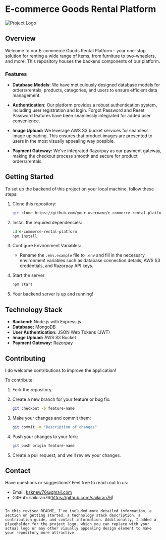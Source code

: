 
# E-commerce Goods Rental Platform

![Project Logo](/images/logo.png)

## Overview

Welcome to our E-commerce Goods Rental Platform – your one-stop solution for renting a wide range of items, from furniture to two-wheelers, and more. This repository houses the backend components of our platform.

### Features

- **Database Models:** We have meticulously designed database models for orders/rentals, products, categories, and users to ensure efficient data management.

- **Authentication:** Our platform provides a robust authentication system, including user registration and login. Forgot Password and Reset Password features have been seamlessly integrated for added user convenience.

- **Image Upload:** We leverage AWS S3 bucket services for seamless image uploading. This ensures that product images are presented to users in the most visually appealing way possible.

- **Payment Gateway:** We've integrated Razorpay as our payment gateway, making the checkout process smooth and secure for product orders/rentals.

## Getting Started

To set up the backend of this project on your local machine, follow these steps:

1. Clone this repository:

   ```bash
   git clone https://github.com/your-username/e-commerce-rental-platform.git
   ```

2. Install the required dependencies:

   ```bash
   cd e-commerce-rental-platform
   npm install
   ```

3. Configure Environment Variables:

   - Rename the `.env.example` file to `.env` and fill in the necessary environment variables such as database connection details, AWS S3 credentials, and Razorpay API keys.

4. Start the server:

   ```bash
   npm start
   ```

5. Your backend server is up and running!

## Technology Stack

- **Backend:** Node.js with Express.js
- **Database:** MongoDB
- **User Authentication:** JSON Web Tokens (JWT)
- **Image Upload:** AWS S3 Bucket
- **Payment Gateway:** Razorpay

## Contributing

I do welcome contributions to improve the application!

To contribute:

1. Fork the repository.

2. Create a new branch for your feature or bug fix:

   ```bash
   git checkout -b feature-name
   ```

3. Make your changes and commit them:

   ```bash
   git commit -m "Description of changes"
   ```

4. Push your changes to your fork:

   ```bash
   git push origin feature-name
   ```

5. Create a pull request, and we'll review your changes.


## Contact

Have questions or suggestions? Feel free to reach out to us:

- Email: ksknew76@gmail.com
- GitHub: saikiran76(https://github.com/saikiran76)

```

In this revised README, I've included more detailed information, a section on getting started, a technology stack description, a contribution guide, and contact information. Additionally, I added a placeholder for the project logo, which you can replace with your actual logo or any other visually appealing design element to make your repository more attractive.

